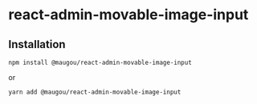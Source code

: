 # react-admin-movable-image-input

## Installation

```
npm install @maugou/react-admin-movable-image-input
```

or

```
yarn add @maugou/react-admin-movable-image-input
```
